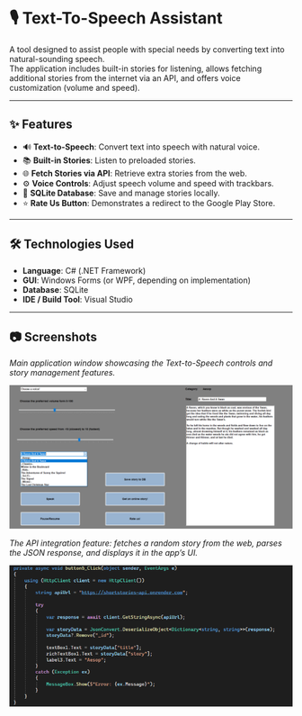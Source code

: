 # 🎙️ Text-To-Speech Assistant

A tool designed to assist people with special needs by converting text into natural-sounding speech.  
The application includes built-in stories for listening, allows fetching additional stories from the internet via an API, and offers voice customization (volume and speed).

---

## ✨ Features

- 🔊 **Text-to-Speech**: Convert text into speech with natural voice.  
- 📚 **Built-in Stories**: Listen to preloaded stories.  
- 🌐 **Fetch Stories via API**: Retrieve extra stories from the web.  
- ⚙️ **Voice Controls**: Adjust speech volume and speed with trackbars.  
- 💾 **SQLite Database**: Save and manage stories locally.  
- ⭐ **Rate Us Button**: Demonstrates a redirect to the Google Play Store.  

---

## 🛠️ Technologies Used

- **Language**: C# (.NET Framework)  
- **GUI**: Windows Forms (or WPF, depending on implementation)  
- **Database**: SQLite  
- **IDE / Build Tool**: Visual Studio  

---

## 📷 Screenshots

*Main application window showcasing the Text-to-Speech controls and story management features.*

![App UI](assets/TTSapp.png)

*The API integration feature: fetches a random story from the web, parses the JSON response, and displays it in the app’s UI.*

![API integration code](assets/api_integration.png)

